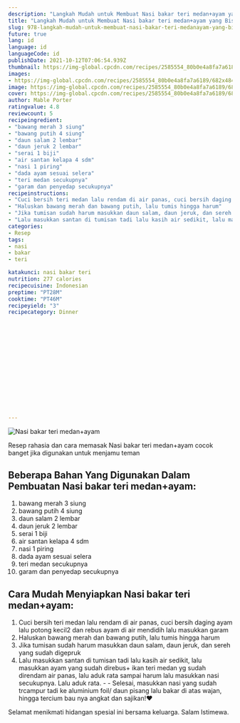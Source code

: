 ```yaml
---
description: "Langkah Mudah untuk Membuat Nasi bakar teri medan+ayam yang Bisa Manjain Lidah"
title: "Langkah Mudah untuk Membuat Nasi bakar teri medan+ayam yang Bisa Manjain Lidah"
slug: 978-langkah-mudah-untuk-membuat-nasi-bakar-teri-medanayam-yang-bisa-manjain-lidah
future: true
lang: id
language: id
languageCode: id
publishDate: 2021-10-12T07:06:54.939Z 
thumbnail: https://img-global.cpcdn.com/recipes/2585554_80b0e4a8fa7a6189/682x484cq65/nasi-bakar-teri-medanayam-foto-resep-utama.png
images:
- https://img-global.cpcdn.com/recipes/2585554_80b0e4a8fa7a6189/682x484cq65/nasi-bakar-teri-medanayam-foto-resep-utama.png
image: https://img-global.cpcdn.com/recipes/2585554_80b0e4a8fa7a6189/682x484cq65/nasi-bakar-teri-medanayam-foto-resep-utama.png
cover: https://img-global.cpcdn.com/recipes/2585554_80b0e4a8fa7a6189/682x484cq65/nasi-bakar-teri-medanayam-foto-resep-utama.png
author: Mable Porter
ratingvalue: 4.8
reviewcount: 5
recipeingredient:
- "bawang merah 3 siung"
- "bawang putih 4 siung"
- "daun salam 2 lembar"
- "daun jeruk 2 lembar"
- "serai 1 biji"
- "air santan kelapa 4 sdm"
- "nasi 1 piring"
- "dada ayam sesuai selera"
- "teri medan secukupnya"
- "garam dan penyedap secukupnya"
recipeinstructions:
- "Cuci bersih teri medan lalu rendam di air panas, cuci bersih daging ayam lalu potong kecil2 dan rebus ayam di air mendidih lalu masukkan garam"
- "Haluskan bawang merah dan bawang putih, lalu tumis hingga harum"
- "Jika tumisan sudah harum masukkan daun salam, daun jeruk, dan sereh yang sudah digepruk"
- "Lalu masukkan santan di tumisan tadi lalu kasih air sedikit, lalu masukkan ayam yang sudah direbus+ ikan teri medan yg sudah direndam air panas, lalu aduk rata sampai harum lalu masukkan nasi secukupnya. Lalu aduk rata.   Selesai, masukkan nasi yang sudah trcampur tadi ke aluminium foil/ daun pisang lalu bakar di atas wajan, hingga tercium bau nya angkat dan sajikan!❤️"
categories:
- Resep
tags:
- nasi
- bakar
- teri

katakunci: nasi bakar teri 
nutrition: 277 calories
recipecuisine: Indonesian
preptime: "PT28M"
cooktime: "PT46M"
recipeyield: "3"
recipecategory: Dinner


     
    
    
    
    
    
    
    
    
    
    
      
    
---
```



![Nasi bakar teri medan+ayam](https://img-global.cpcdn.com/recipes/2585554_80b0e4a8fa7a6189/682x484cq65/nasi-bakar-teri-medanayam-foto-resep-utama.png)

Resep rahasia dan cara memasak  Nasi bakar teri medan+ayam cocok banget jika digunakan untuk menjamu teman

<!--inarticleads1-->

## Beberapa Bahan Yang Digunakan Dalam Pembuatan Nasi bakar teri medan+ayam:

1. bawang merah 3 siung
1. bawang putih 4 siung
1. daun salam 2 lembar
1. daun jeruk 2 lembar
1. serai 1 biji
1. air santan kelapa 4 sdm
1. nasi 1 piring
1. dada ayam sesuai selera
1. teri medan secukupnya
1. garam dan penyedap secukupnya



<!--inarticleads2-->

## Cara Mudah Menyiapkan Nasi bakar teri medan+ayam:

1. Cuci bersih teri medan lalu rendam di air panas, cuci bersih daging ayam lalu potong kecil2 dan rebus ayam di air mendidih lalu masukkan garam
1. Haluskan bawang merah dan bawang putih, lalu tumis hingga harum
1. Jika tumisan sudah harum masukkan daun salam, daun jeruk, dan sereh yang sudah digepruk
1. Lalu masukkan santan di tumisan tadi lalu kasih air sedikit, lalu masukkan ayam yang sudah direbus+ ikan teri medan yg sudah direndam air panas, lalu aduk rata sampai harum lalu masukkan nasi secukupnya. Lalu aduk rata.  -  - Selesai, masukkan nasi yang sudah trcampur tadi ke aluminium foil/ daun pisang lalu bakar di atas wajan, hingga tercium bau nya angkat dan sajikan!❤️




Selamat menikmati hidangan spesial ini bersama keluarga. Salam Istimewa.
